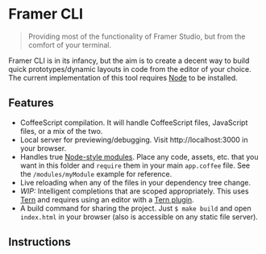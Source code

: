# Framer CLI

> Providing most of the functionality of Framer Studio, but from the comfort of
> your terminal.

Framer CLI is in its infancy, but the aim is to create a decent way to build
quick prototypes/dynamic layouts in code from the editor of your choice. The
current implementation of this tool requires [Node][1] to be installed.

## Features

- CoffeeScript compilation. It will handle CoffeeScript files, JavaScript files,
or a mix of the two.
- Local server for previewing/debugging. Visit http://localhost:3000 in your
browser.
- Handles true [Node-style modules][2]. Place any code, assets, etc. that you
want in this folder and `require` them in your main `app.coffee` file. See the
`/modules/myModule` example for reference.
- Live reloading when any of the files in your dependency tree change.
- *WIP:* Intelligent completions that are scoped appropriately. This uses
[Tern][3] and requires using an editor with a [Tern plugin][4].
- A build command for sharing the project. Just `$ make build` and open
`index.html` in your browser (also is accessible on any static file server).

## Instructions

[1]: https://nodejs.org/
[2]: https://nodejs.org/api/modules.html#modules_folders_as_modules
[3]: http://ternjs.net/
[4]: http://ternjs.net/#plugins
